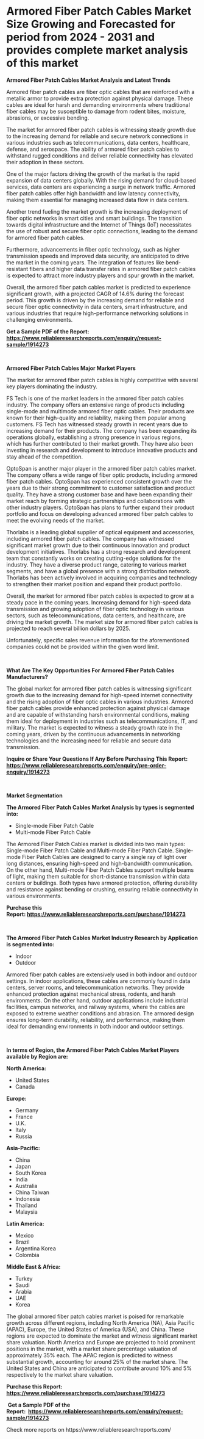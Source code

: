 <p><h1>Armored Fiber Patch Cables Market Size Growing and Forecasted for period from 2024 - 2031 and provides complete market analysis of this market</h1></p><p><strong>Armored Fiber Patch Cables Market Analysis and Latest Trends</strong></p>
<p><p>Armored fiber patch cables are fiber optic cables that are reinforced with a metallic armor to provide extra protection against physical damage. These cables are ideal for harsh and demanding environments where traditional fiber cables may be susceptible to damage from rodent bites, moisture, abrasions, or excessive bending.</p><p>The market for armored fiber patch cables is witnessing steady growth due to the increasing demand for reliable and secure network connections in various industries such as telecommunications, data centers, healthcare, defense, and aerospace. The ability of armored fiber patch cables to withstand rugged conditions and deliver reliable connectivity has elevated their adoption in these sectors.</p><p>One of the major factors driving the growth of the market is the rapid expansion of data centers globally. With the rising demand for cloud-based services, data centers are experiencing a surge in network traffic. Armored fiber patch cables offer high bandwidth and low latency connectivity, making them essential for managing increased data flow in data centers.</p><p>Another trend fueling the market growth is the increasing deployment of fiber optic networks in smart cities and smart buildings. The transition towards digital infrastructure and the Internet of Things (IoT) necessitates the use of robust and secure fiber optic connections, leading to the demand for armored fiber patch cables.</p><p>Furthermore, advancements in fiber optic technology, such as higher transmission speeds and improved data security, are anticipated to drive the market in the coming years. The integration of features like bend-resistant fibers and higher data transfer rates in armored fiber patch cables is expected to attract more industry players and spur growth in the market.</p><p>Overall, the armored fiber patch cables market is predicted to experience significant growth, with a projected CAGR of 14.6% during the forecast period. This growth is driven by the increasing demand for reliable and secure fiber optic connectivity in data centers, smart infrastructure, and various industries that require high-performance networking solutions in challenging environments.</p></p>
<p><strong>Get a Sample PDF of the Report:&nbsp; <a href="https://www.reliableresearchreports.com/enquiry/request-sample/1914273">https://www.reliableresearchreports.com/enquiry/request-sample/1914273</a></strong></p>
<p>&nbsp;</p>
<p><strong>Armored Fiber Patch Cables Major Market Players</strong></p>
<p><p>The market for armored fiber patch cables is highly competitive with several key players dominating the industry. </p><p>FS Tech is one of the market leaders in the armored fiber patch cables industry. The company offers an extensive range of products including single-mode and multimode armored fiber optic cables. Their products are known for their high-quality and reliability, making them popular among customers. FS Tech has witnessed steady growth in recent years due to increasing demand for their products. The company has been expanding its operations globally, establishing a strong presence in various regions, which has further contributed to their market growth. They have also been investing in research and development to introduce innovative products and stay ahead of the competition. </p><p>OptoSpan is another major player in the armored fiber patch cables market. The company offers a wide range of fiber optic products, including armored fiber patch cables. OptoSpan has experienced consistent growth over the years due to their strong commitment to customer satisfaction and product quality. They have a strong customer base and have been expanding their market reach by forming strategic partnerships and collaborations with other industry players. OptoSpan has plans to further expand their product portfolio and focus on developing advanced armored fiber patch cables to meet the evolving needs of the market.</p><p>Thorlabs is a leading global supplier of optical equipment and accessories, including armored fiber patch cables. The company has witnessed significant market growth due to their continuous innovation and product development initiatives. Thorlabs has a strong research and development team that constantly works on creating cutting-edge solutions for the industry. They have a diverse product range, catering to various market segments, and have a global presence with a strong distribution network. Thorlabs has been actively involved in acquiring companies and technology to strengthen their market position and expand their product portfolio.</p><p>Overall, the market for armored fiber patch cables is expected to grow at a steady pace in the coming years. Increasing demand for high-speed data transmission and growing adoption of fiber optic technology in various sectors, such as telecommunications, data centers, and healthcare, are driving the market growth. The market size for armored fiber patch cables is projected to reach several billion dollars by 2025.</p><p>Unfortunately, specific sales revenue information for the aforementioned companies could not be provided within the given word limit.</p></p>
<p>&nbsp;</p>
<p><strong>What Are The Key Opportunities For Armored Fiber Patch Cables Manufacturers?</strong></p>
<p><p>The global market for armored fiber patch cables is witnessing significant growth due to the increasing demand for high-speed internet connectivity and the rising adoption of fiber optic cables in various industries. Armored fiber patch cables provide enhanced protection against physical damage and are capable of withstanding harsh environmental conditions, making them ideal for deployment in industries such as telecommunications, IT, and military. The market is expected to witness a steady growth rate in the coming years, driven by the continuous advancements in networking technologies and the increasing need for reliable and secure data transmission.</p></p>
<p><strong>Inquire or Share Your Questions If Any Before Purchasing This Report: <a href="https://www.reliableresearchreports.com/enquiry/pre-order-enquiry/1914273">https://www.reliableresearchreports.com/enquiry/pre-order-enquiry/1914273</a></strong></p>
<p>&nbsp;</p>
<p><strong>Market Segmentation</strong></p>
<p><strong>The Armored Fiber Patch Cables Market Analysis by types is segmented into:</strong></p>
<p><ul><li>Single-mode Fiber Patch Cable</li><li>Multi-mode Fiber Patch Cable</li></ul></p>
<p><p>The Armored Fiber Patch Cables market is divided into two main types: Single-mode Fiber Patch Cable and Multi-mode Fiber Patch Cable. Single-mode Fiber Patch Cables are designed to carry a single ray of light over long distances, ensuring high-speed and high-bandwidth communication. On the other hand, Multi-mode Fiber Patch Cables support multiple beams of light, making them suitable for short-distance transmission within data centers or buildings. Both types have armored protection, offering durability and resistance against bending or crushing, ensuring reliable connectivity in various environments.</p></p>
<p><strong>Purchase this Report:&nbsp;<a href="https://www.reliableresearchreports.com/purchase/1914273">https://www.reliableresearchreports.com/purchase/1914273</a></strong></p>
<p>&nbsp;</p>
<p><strong>The Armored Fiber Patch Cables Market Industry Research by Application is segmented into:</strong></p>
<p><ul><li>Indoor</li><li>Outdoor</li></ul></p>
<p><p>Armored fiber patch cables are extensively used in both indoor and outdoor settings. In indoor applications, these cables are commonly found in data centers, server rooms, and telecommunication networks. They provide enhanced protection against mechanical stress, rodents, and harsh environments. On the other hand, outdoor applications include industrial facilities, campus networks, and railway systems, where the cables are exposed to extreme weather conditions and abrasion. The armored design ensures long-term durability, reliability, and performance, making them ideal for demanding environments in both indoor and outdoor settings.</p></p>
<p>&nbsp;</p>
<p><strong>In terms of Region, the Armored Fiber Patch Cables Market Players available by Region are:</strong></p>
<p>
    <p> <strong> North America: </strong>
        <ul>
            <li>United States</li>
            <li>Canada</li>
        </ul>
        </p> 
    <p> <strong> Europe: </strong>
        <ul>
            <li>Germany</li>
            <li>France</li>
            <li>U.K.</li>
            <li>Italy</li>
            <li>Russia</li>
        </ul>
        </p> 
    <p> <strong> Asia-Pacific: </strong>
        <ul>
            <li>China</li>
            <li>Japan</li>
            <li>South Korea</li>
            <li>India</li>
            <li>Australia</li>
            <li>China Taiwan</li>
            <li>Indonesia</li>
            <li>Thailand</li>
            <li>Malaysia</li>
        </ul>
        </p> 
    <p> <strong> Latin America: </strong>
        <ul>
            <li>Mexico</li>
            <li>Brazil</li>
            <li>Argentina Korea</li>
            <li>Colombia</li>
        </ul>
        </p> 
    <p> <strong> Middle East & Africa: </strong>
        <ul>
            <li>Turkey</li>
            <li>Saudi</li>
            <li>Arabia</li>
            <li>UAE</li>
            <li>Korea</li>
        </ul>
    </p>
    </p>
<p><p>The global armored fiber patch cables market is poised for remarkable growth across different regions, including North America (NA), Asia Pacific (APAC), Europe, the United States of America (USA), and China. These regions are expected to dominate the market and witness significant market share valuation. North America and Europe are projected to hold prominent positions in the market, with a market share percentage valuation of approximately 35% each. The APAC region is predicted to witness substantial growth, accounting for around 25% of the market share. The United States and China are anticipated to contribute around 10% and 5% respectively to the market share valuation.</p></p>
<p><strong>Purchase this Report: <a href="https://www.reliableresearchreports.com/purchase/1914273">https://www.reliableresearchreports.com/purchase/1914273</a></strong></p>
<p>&nbsp;<strong>Get a Sample PDF of the Report:&nbsp;&nbsp;<a href="https://www.reliableresearchreports.com/enquiry/request-sample/1914273">https://www.reliableresearchreports.com/enquiry/request-sample/1914273</a></strong></p>
<p><strong></strong></p>
<p>Check more reports on https://www.reliableresearchreports.com/</p>